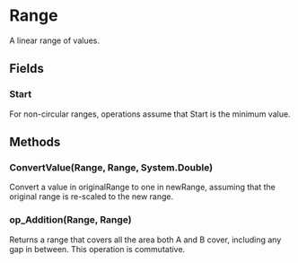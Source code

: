 # Range

A linear range of values.

## Fields

### Start

For non-circular ranges, operations assume that Start is the minimum value.

## Methods

### ConvertValue(Range, Range, System.Double)

Convert a value in originalRange to one in newRange, assuming that the original range is re-scaled to the new range.

### op_Addition(Range, Range)

Returns a range that covers all the area both A and B cover, including any gap in between.
            This operation is commutative.

